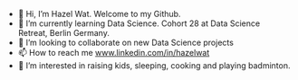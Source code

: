 - 👋 Hi, I’m Hazel Wat. Welcome to my Github. 
- 🌱 I’m currently learning Data Science. Cohort 28 at Data Science Retreat, Berlin Germany. 
- 💞️ I’m looking to collaborate on new Data Science projects
- 📫 How to reach me www.linkedin.com/in/hazelwat
- 👀 I’m interested in raising kids, sleeping, cooking and playing badminton. 

<!---
hahahazel/hahahazel is a ✨ special ✨ repository because its `README.md` (this file) appears on your GitHub profile.
You can click the Preview link to take a look at your changes.
--->
